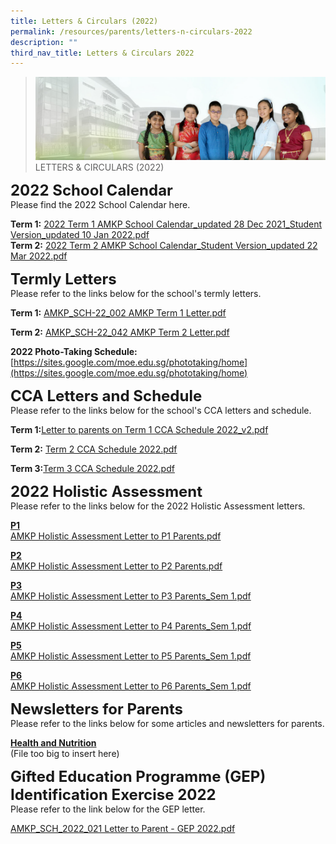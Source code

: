 ```yaml
---
title: Letters & Circulars (2022)
permalink: /resources/parents/letters-n-circulars-2022
description: ""
third_nav_title: Letters & Circulars 2022
---
```

>![](/images/About%20Us/banner2-with%20bg.jpg)
>LETTERS & CIRCULARS (2022)

**<font size=5>2022 School Calendar</font>**<br>
Please find the 2022 School Calendar here.

**Term 1:**
[2022 Term 1 AMKP School Calendar_updated 28 Dec 2021_Student Version_updated 10 Jan 2022.pdf](/files/Resources/2022%20Term%201%20AMKP%20School%20Calendar_updated%2028%20Dec%202021_Student%20Version_updated%2010%20Jan%202022.pdf)<br>
**Term 2:**
[2022 Term 2 AMKP School Calendar_Student Version_updated 22 Mar 2022.pdf](/files/Resources/2022%20AMKP%20T2%20School%20Calendar_Student%20Version_updated%2022%20Mar%202022.pdf)


**<font size=5>Termly Letters</font>** <br>
Please refer to the links below for the school's termly letters.

**Term 1:**
[AMKP_SCH-22_002 AMKP Term 1 Letter.pdf](/files/Resources/AMKP_SCH-22_002%20%20AMKP%20Term%201%20Letter.pdf)

**Term 2:**
[AMKP_SCH-22_042 AMKP Term 2 Letter.pdf](/files/Resources/AMKP_SCH-22_042%20%20AMKP%20Term%202%20Letter.pdf)

**2022 Photo-Taking Schedule:**[https://sites.google.com/moe.edu.sg/phototaking/home](https://sites.google.com/moe.edu.sg/phototaking/home)

**<font size=5>CCA Letters and Schedule</font>**<br>
Please refer to the links below for the school's CCA letters and schedule.

**Term 1:**[Letter to parents on Term 1 CCA Schedule 2022_v2.pdf](/files/Resources/Letter%20to%20parents%20on%20Term%201%20CCA%20Schedule%202022_v2.pdf)

**Term 2:** [Term 2 CCA Schedule 2022.pdf](/files/Resources/Term%202%20CCA%20Schedule%202022.pdf)

**Term 3:**[Term 3 CCA Schedule 2022.pdf](/files/Resources/Term%203%20CCA%20Schedule%202022.pdf)
<br>

**<font size=5>2022 Holistic Assessment</font>** <br>
Please refer to the links below for the 2022 Holistic Assessment letters.

**<u>P1</u>** <br>
[AMKP Holistic Assessment Letter to P1 Parents.pdf](/files/Resources/AMKP%20Holistic%20Assessment%20Letter%20to%20P1%20Parents.pdf)

**<u>P2</u>**<br>
[AMKP Holistic Assessment Letter to P2 Parents.pdf](/files/Resources/AMKP%20Holistic%20Assessment%20Letter%20to%20P2%20Parents.pdf)

**<u>P3</u>**<br>
[AMKP Holistic Assessment Letter to P3 Parents_Sem 1.pdf](/files/Resources/AMKP%20Holistic%20Assessment%20Letter%20to%20P3%20Parents_Sem%201.pdf)

**<u>P4</u>**<br>
[AMKP Holistic Assessment Letter to P4 Parents_Sem 1.pdf](/files/Resources/AMKP%20Holistic%20Assessment%20Letter%20to%20P4%20Parents_Sem%201.pdf)

**<u>P5</u>**<br>
[AMKP Holistic Assessment Letter to P5 Parents_Sem 1.pdf](/files/Resources/AMKP%20Holistic%20Assessment%20Letter%20to%20P5%20Parents_Sem%201.pdf)

**<u>P6</u>**<br>
[ AMKP Holistic Assessment Letter to P6 Parents_Sem 1.pdf](/files/Resources/AMKP%20Holistic%20Assessment%20Letter%20to%20P6%20Parents_Sem%201%20(1).pdf)

**<font size=5>Newsletters for Parents</font>** <br>
Please refer to the links below for some articles and newsletters for parents.

**<u>Health and Nutrition</u>** <br>
(File too big to insert here)


**<font size=5>Gifted Education Programme (GEP) Identification Exercise 2022
</font>** <br>
Please refer to the link below for the GEP letter.

[AMKP_SCH_2022_021 Letter to Parent - GEP 2022.pdf](/files/Resources/AMKP_SCH_2022_021%20Letter%20to%20Parent%20-%20GEP%202022.pdf)